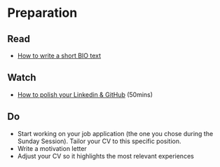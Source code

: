 # Preparation

## Read

- [How to write a short BIO text](https://business.tutsplus.com/tutorials/how-to-write-a-short-bio--cms-30643)

## Watch

- [How to polish your Linkedin & GitHub](https://www.youtube.com/watch?v=c_bPIFiWUpI) (50mins)

## Do

- Start working on your job application (the one you chose during the Sunday Session). Tailor your CV to this specific position.
- Write a motivation letter
- Adjust your CV so it highlights the most relevant experiences
